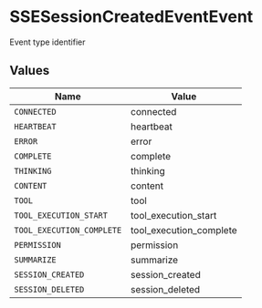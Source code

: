 # SSESessionCreatedEventEvent

Event type identifier


## Values

| Name                      | Value                     |
| ------------------------- | ------------------------- |
| `CONNECTED`               | connected                 |
| `HEARTBEAT`               | heartbeat                 |
| `ERROR`                   | error                     |
| `COMPLETE`                | complete                  |
| `THINKING`                | thinking                  |
| `CONTENT`                 | content                   |
| `TOOL`                    | tool                      |
| `TOOL_EXECUTION_START`    | tool_execution_start      |
| `TOOL_EXECUTION_COMPLETE` | tool_execution_complete   |
| `PERMISSION`              | permission                |
| `SUMMARIZE`               | summarize                 |
| `SESSION_CREATED`         | session_created           |
| `SESSION_DELETED`         | session_deleted           |